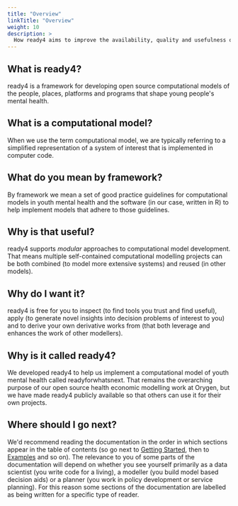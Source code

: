```yaml
---
title: "Overview"
linkTitle: "Overview"
weight: 10
description: >
  How ready4 aims to improve the availability, quality and usefulness of computational models in youth mental health.
---
```


## What is ready4?

ready4 is a framework for developing open source computational models of the people, places, platforms and programs that shape young people's mental health. 

## What is a computational model?
When we use the term computational model, we are typically referring to a simplified representation of a system of interest that is implemented in computer code.

## What do you mean by framework?

By framework we mean a set of good practice guidelines for computational models in youth mental health and the software (in our case, written in R) to help implement models that adhere to those guidelines.

## Why is that useful?

ready4 supports *modular* approaches to computational model development. That means multiple self-contained computational modelling projects can be both combined (to model more extensive systems) and reused (in other models).

## Why do I want it?

ready4 is free for you to inspect (to find tools you trust and find useful), apply (to generate novel insights into decision problems of interest to you) and to derive your own derivative works from (that both leverage and enhances the work of other modellers).

## Why is it called ready4?

We developed ready4 to help us implement a computational model of youth mental health called readyforwhatsnext. That remains the overarching purpose of our open source health economic modelling work at Orygen, but we have made ready4 publicly available so that others can use it for their own projects.

## Where should I go next?

We'd recommend reading the documentation in the order in which sections appear in the table of contents (so go next to [Getting Started](/docs/getting-started/), then to [Examples](/docs/examples/) and so on). The relevance to you of some parts of the documentation will depend on whether you see yourself primarily as a data scientist (you write code for a living), a modeller (you build model based decision aids) or a planner (you work in policy development or service planning). For this reason some sections of the documentation are labelled as being written for a specific type of reader. 


